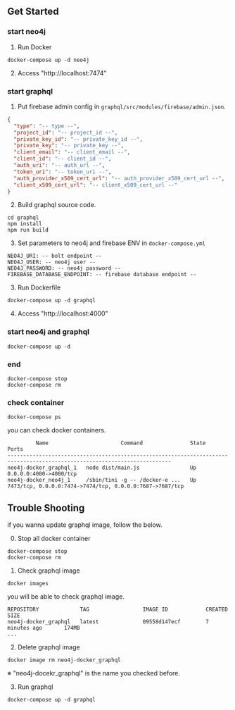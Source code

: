## Get Started

### start neo4j

1. Run Docker

```
docker-compose up -d neo4j
```

2. Access "http://localhost:7474"

### start graphql

1. Put firebase admin config in `graphql/src/modules/firebase/admin.json`.

```json:graphql/src/modules/firebase/admin.json
{
  "type": "-- type --",
  "project_id": "-- project_id --",
  "private_key_id": "-- private_key_id --",
  "private_key": "-- private_key --",
  "client_email": "-- client_email --",
  "client_id": "-- client_id --",
  "auth_uri": "-- auth_url --",
  "token_uri": "-- token_uri --",
  "auth_provider_x509_cert_url": "-- auth_provider_x509_cert_url --",
  "client_x509_cert_url": "-- client_x509_cert_url --"
}
```

2. Build graphql source code.

```
cd graphql
npm install
npm run build
```

3. Set parameters to neo4j and firebase ENV in `docker-compose.yml`

```
NEO4J_URI: -- bolt endpoint --
NEO4J_USER: -- neo4j user --
NEO4J_PASSWORD: -- neo4j password --
FIREBASE_DATABASE_ENDPOINT: -- firebase database endpoint --
```

3. Run Dockerfile

```
docker-compose up -d graphql
```

4. Access "http://localhost:4000"

### start neo4j and graphql

```
docker-compose up -d
```

### end

```
docker-compose stop
docker-compose rm
```

### check container

```
docker-compose ps
```

you can check docker containers.

```
         Name                       Command               State                            Ports                          
--------------------------------------------------------------------------------------------------------------------------
neo4j-docker_graphql_1   node dist/main.js                Up      0.0.0.0:4000->4000/tcp                                  
neo4j-docker_neo4j_1     /sbin/tini -g -- /docker-e ...   Up      7473/tcp, 0.0.0.0:7474->7474/tcp, 0.0.0.0:7687->7687/tcp
```

## Trouble Shooting

if you wanna update graphql image, follow the below.

0. Stop all docker container

```
docker-compose stop
docker-compose rm
```

1. Check graphql image

```
docker images
```

you will be able to check graphql image.

```
REPOSITORY             TAG                 IMAGE ID            CREATED             SIZE
neo4j-docker_graphql   latest              09558d147ecf        7 minutes ago       174MB
...
```

2. Delete graphql image

```
docker image rm neo4j-docker_graphql
```

※ "neo4j-docekr_graphql" is the name you checked before.

3. Run graphql

```
docker-compose up -d graphql
```
